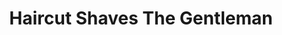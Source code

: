 ---
title: "Haircut Shaves The Gentleman"
url: /penonome/haircut-shaves-the-gentleman/
shop: Friseur
---